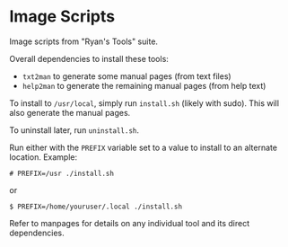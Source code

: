 # Image Scripts

Image scripts from "Ryan's Tools" suite.

Overall dependencies to install these tools:

* `txt2man` to generate some manual pages (from text files)
* `help2man` to generate the remaining manual pages (from help text)

To install to `/usr/local`, simply run `install.sh` (likely with sudo).
This will also generate the manual pages.

To uninstall later, run `uninstall.sh`.

Run either with the `PREFIX` variable set to a value to install to an alternate
location. Example:

```shell
# PREFIX=/usr ./install.sh
```

or

```shell
$ PREFIX=/home/youruser/.local ./install.sh
```

Refer to manpages for details on any individual tool and its direct dependencies.
